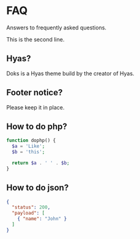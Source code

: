 # FAQ
Answers to frequently asked questions.

This is the second line.

## Hyas?
Doks is a Hyas theme build by the creator of Hyas.

## Footer notice?
Please keep it in place.

## How to do php?

```php
function dophp() {
  $a = 'Like';
  $b = 'this';

  return $a . ' ' . $b;
}
```

## How to do json?

```json
{
  "status": 200,
  "payload": [
    { "name": "John" }
  ]
}
```